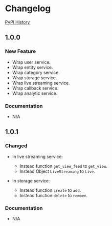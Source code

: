 # Changelog

[PyPI History][1]

[1]: https://pypi.org/project/uiza/#history


## 1.0.0

### New Feature
- Wrap user service.
- Wrap entity service.
- Wrap category service.
- Wrap storage service.
- Wrap live streaming service.
- Wrap callback service.
- Wrap analytic service.

### Documentation
- N/A


## 1.0.1

### Changed
- In live streaming service:

    - Instead function `get_view_feed` to `get_view`.
    - Instead Object `LiveStreaming` to `Live`.
- In storage service:
    - Instead function `create` to `add`.
    - Instead function `delete` to `remove`.

### Documentation
- N/A
